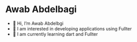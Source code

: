 # Awab Abdelbagi
- 👋 Hi, I’m Awab Abdelbgi
- 👀 I am interested in developing applications using Fullter
- 🌱 I am currently learning dart and Fullter

<!---
27waab/27waab is a ✨ special ✨ repository because its `README.md` (this file) appears on your GitHub profile.
You can click the Preview link to take a look at your changes.
--->

